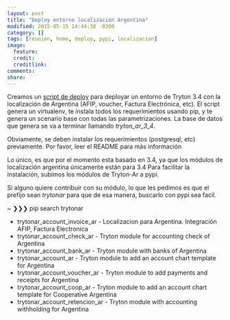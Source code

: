 ```yaml
---
layout: post
title: "Deploy entorno localización Argentina"
modified: 2015-05-15 14:44:38 -0300
category: []
tags: [reunion, home, deploy, pypi, localizacion]
image:
  feature: 
  credit: 
  creditlink: 
comments: 
share: 
---
```


Creamos un [script de deploy](https://github.com/tryton-ar/deploy-localizacion-argentina) para deployar un entorno de Tryton 3.4 con la localización de Argentina (AFIP, voucher, Factura Electrónica, etc). El script genera un virtualenv, te instala todos los requerimientos usando pip, y te genera un scenario base con todas las parametrizaciones. La base de datos que genera se va a terminar llamando *tryton_ar_3_4*.

Obviamente, se deben instalar los requerimientos (postgresql, etc) previamente. Por favor, leer el README para más información

Lo único, es que por el momento esta basado en 3.4, ya que los módulos de localización argentina únicamente están para 3.4
Para facilitar la instalación, subimos los módulos de Tryton-Ar a pypi.

Si alguno quiere contribuir con su módulo, lo que les pedimos es que el prefijo sean *trytonar* para que de esa manera, buscarlo con pypi sea facil.


~ ❯❯❯ pip search trytonar
 * trytonar_account_invoice_ar - Localizacion para Argentina. Integración AFIP, Factura Electronica
 * trytonar_account_check_ar - Tryton module for accounting check of Argentina
 * trytonar_account_bank_ar  - Tryton module with banks of Argentina
 * trytonar_account_ar       - Tryton module to add an account chart template for Argentina
 * trytonar_account_voucher_ar - Tryton module to add payments and receipts for Argentina
 * trytonar_account_coop_ar  - Tryton module to add an account chart template for Cooperative Argentina
 * trytonar_account_retencion_ar - Tryton module with accounting withholding for Argentina
